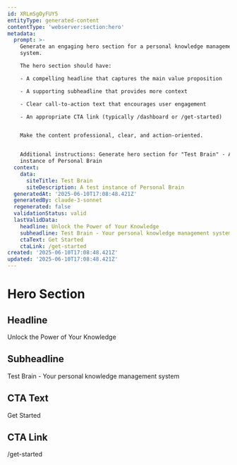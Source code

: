 ```yaml
---
id: XRLmSgOyFUY5
entityType: generated-content
contentType: 'webserver:section:hero'
metadata:
  prompt: >-
    Generate an engaging hero section for a personal knowledge management
    system. 

    The hero section should have:

    - A compelling headline that captures the main value proposition

    - A supporting subheadline that provides more context

    - Clear call-to-action text that encourages user engagement

    - An appropriate CTA link (typically /dashboard or /get-started)


    Make the content professional, clear, and action-oriented.


    Additional instructions: Generate hero section for "Test Brain" - A test
    instance of Personal Brain
  context:
    data:
      siteTitle: Test Brain
      siteDescription: A test instance of Personal Brain
  generatedAt: '2025-06-10T17:08:48.421Z'
  generatedBy: claude-3-sonnet
  regenerated: false
  validationStatus: valid
  lastValidData:
    headline: Unlock the Power of Your Knowledge
    subheadline: Test Brain - Your personal knowledge management system
    ctaText: Get Started
    ctaLink: /get-started
created: '2025-06-10T17:08:48.421Z'
updated: '2025-06-10T17:08:48.421Z'
---
```

# Hero Section

## Headline
Unlock the Power of Your Knowledge

## Subheadline
Test Brain - Your personal knowledge management system

## CTA Text
Get Started

## CTA Link
/get-started
